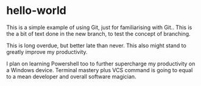 # hello-world

This is a simple example of using Git, just for familiarising with Git..
This is the a bit of text done in the new branch, to test the concept of branching.

This is long overdue, but better late than never. 
This also might stand to greatly improve my productivity. 

I plan on learning Powershell too to further supercharge my productivity on a Windows device.
Terminal mastery plus VCS command is going to equal to a mean developer and overall software magician.
